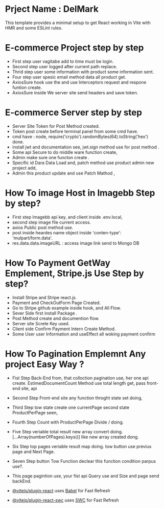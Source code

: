# Prject Name : DelMark

This template provides a minimal setup to get React working in Vite with HMR and some ESLint rules.

# E-commerce Project step by step

- First step user vagitabe add to time must be login.
- Second step user logged after current path replace.
- Thrid step user some information with product some information sent.
- Four step user spesic email method data all product get.
- AxiosSure hook use the and use Interceptors request and respone funtion create.
- AxiosSure inside We server site send headers and save token.

# E-commerce Server step by step

- Server Site Token for Post Method created.
- Token post create before terminal panel from some cmd have.
- cmd have : node, require('crypto').randomBytes(64).toString('hex') done.
- install jwt and documentation see, jwt.sign method use for post method .
- Some api Secure to do middle ware function create,
- Admin make sure one functon create .
- Specific id Dara Data Load and, patch method use product admin new project add,
- Admin this product update and use Patch Mathod ,

# How To image Host in Imagebb Step by step?

- First step Imagebb api key, and client inside .env.local,
- second step image file current access.
- axios Public post method use.
- post inside heardes name object inside 'conten-type': 'mulpart/form.data'.
- res.data.data.imageURL : access image link send to Mongo DB

# How To Payment GetWay Emplement, Stripe.js Use Step by step?

- Install Stripe and Stripe react.js.
- Payment and CheckOutForm Page Created.
- Go to Stripe github example inside hook, and All Flow.
- Sever Side first install Package .
- Post Method create and documention flow.
- Server site Screte Key used.
- Client side Confirm Payment Intern Create Method.
- Some User user Information and useEffect all woking payment confirm

# How To Pagination Emplemnt Any project Easy Way ?

- Fist Step Back-End from, that colloction pagination use, her one api create. EstimedDocumentCount Method use total length get, pass front-end site, api
- Second Step Front-end site any function throght state set doing,
- Third Step tow state create one currentPage second state ProductPerPage seen,
- Fourth Step Count with ProductPerPage Divide / doing.
- Five Step veriable total result new array convert doing.[...Array(numberOfPages).keys()] like new array created dong.
- Six Step top pages veriable result map doing. tow button use previus page and Next Page.
- Seven Step button Tow Function declear this function condition parpus use?.
- This page pagintion use, your fist api Query use and Size and page send backEnd.

- [@vitejs/plugin-react](https://github.com/vitejs/vite-plugin-react/blob/main/packages/plugin-react/README.md) uses [Babel](https://babeljs.io/) for Fast Refresh
- [@vitejs/plugin-react-swc](https://github.com/vitejs/vite-plugin-react-swc) uses [SWC](https://swc.rs/) for Fast Refresh
